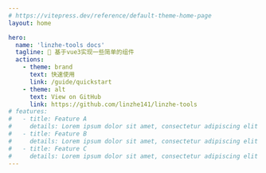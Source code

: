 ```yaml
---
# https://vitepress.dev/reference/default-theme-home-page
layout: home

hero:
  name: 'linzhe-tools docs'
  tagline: 🚀 基于vue3实现一些简单的组件
  actions:
    - theme: brand
      text: 快速使用
      link: /guide/quickstart
    - theme: alt
      text: View on GitHub
      link: https://github.com/linzhe141/linzhe-tools
# features:
#   - title: Feature A
#     details: Lorem ipsum dolor sit amet, consectetur adipiscing elit
#   - title: Feature B
#     details: Lorem ipsum dolor sit amet, consectetur adipiscing elit
#   - title: Feature C
#     details: Lorem ipsum dolor sit amet, consectetur adipiscing elit
---
```

